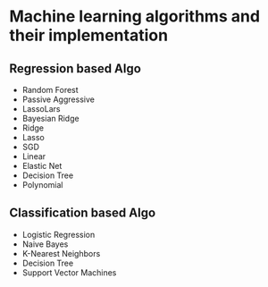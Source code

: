 # Machine learning algorithms and their implementation

## Regression based Algo

- Random Forest
- Passive Aggressive
- LassoLars
- Bayesian Ridge
- Ridge
- Lasso 
- SGD
- Linear
- Elastic Net
- Decision Tree
- Polynomial

## Classification based Algo

- Logistic Regression
- Naive Bayes
- K-Nearest Neighbors
- Decision Tree
- Support Vector Machines

